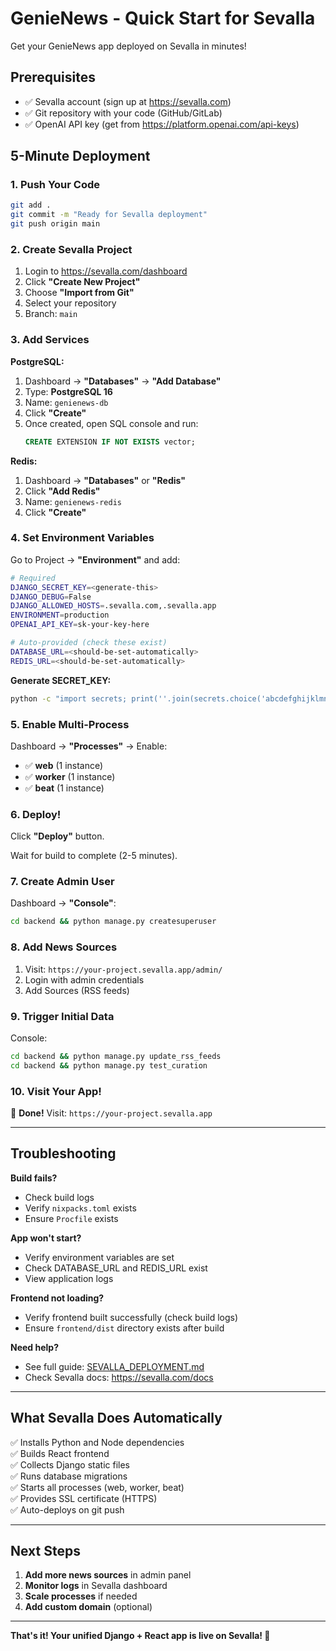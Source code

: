 # GenieNews - Quick Start for Sevalla

Get your GenieNews app deployed on Sevalla in minutes!

## Prerequisites

- ✅ Sevalla account (sign up at https://sevalla.com)
- ✅ Git repository with your code (GitHub/GitLab)
- ✅ OpenAI API key (get from https://platform.openai.com/api-keys)

## 5-Minute Deployment

### 1. Push Your Code

```bash
git add .
git commit -m "Ready for Sevalla deployment"
git push origin main
```

### 2. Create Sevalla Project

1. Login to https://sevalla.com/dashboard
2. Click **"Create New Project"**
3. Choose **"Import from Git"**
4. Select your repository
5. Branch: `main`

### 3. Add Services

**PostgreSQL:**
1. Dashboard → **"Databases"** → **"Add Database"**
2. Type: **PostgreSQL 16**
3. Name: `genienews-db`
4. Click **"Create"**
5. Once created, open SQL console and run:
   ```sql
   CREATE EXTENSION IF NOT EXISTS vector;
   ```

**Redis:**
1. Dashboard → **"Databases"** or **"Redis"**
2. Click **"Add Redis"**
3. Name: `genienews-redis`
4. Click **"Create"**

### 4. Set Environment Variables

Go to Project → **"Environment"** and add:

```bash
# Required
DJANGO_SECRET_KEY=<generate-this>
DJANGO_DEBUG=False
DJANGO_ALLOWED_HOSTS=.sevalla.com,.sevalla.app
ENVIRONMENT=production
OPENAI_API_KEY=sk-your-key-here

# Auto-provided (check these exist)
DATABASE_URL=<should-be-set-automatically>
REDIS_URL=<should-be-set-automatically>
```

**Generate SECRET_KEY:**
```bash
python -c "import secrets; print(''.join(secrets.choice('abcdefghijklmnopqrstuvwxyz0123456789!@#$%^&*(-_=+)') for i in range(50)))"
```

### 5. Enable Multi-Process

Dashboard → **"Processes"** → Enable:
- ✅ **web** (1 instance)
- ✅ **worker** (1 instance) 
- ✅ **beat** (1 instance)

### 6. Deploy!

Click **"Deploy"** button.

Wait for build to complete (2-5 minutes).

### 7. Create Admin User

Dashboard → **"Console"**:
```bash
cd backend && python manage.py createsuperuser
```

### 8. Add News Sources

1. Visit: `https://your-project.sevalla.app/admin/`
2. Login with admin credentials
3. Add Sources (RSS feeds)

### 9. Trigger Initial Data

Console:
```bash
cd backend && python manage.py update_rss_feeds
cd backend && python manage.py test_curation
```

### 10. Visit Your App!

🎉 **Done!** Visit: `https://your-project.sevalla.app`

---

## Troubleshooting

**Build fails?**
- Check build logs
- Verify `nixpacks.toml` exists
- Ensure `Procfile` exists

**App won't start?**
- Verify environment variables are set
- Check DATABASE_URL and REDIS_URL exist
- View application logs

**Frontend not loading?**
- Verify frontend built successfully (check build logs)
- Ensure `frontend/dist` directory exists after build

**Need help?**
- See full guide: [SEVALLA_DEPLOYMENT.md](./SEVALLA_DEPLOYMENT.md)
- Check Sevalla docs: https://sevalla.com/docs

---

## What Sevalla Does Automatically

✅ Installs Python and Node dependencies  
✅ Builds React frontend  
✅ Collects Django static files  
✅ Runs database migrations  
✅ Starts all processes (web, worker, beat)  
✅ Provides SSL certificate (HTTPS)  
✅ Auto-deploys on git push  

---

## Next Steps

1. **Add more news sources** in admin panel
2. **Monitor logs** in Sevalla dashboard
3. **Scale processes** if needed
4. **Add custom domain** (optional)

---

**That's it! Your unified Django + React app is live on Sevalla! 🚀**

